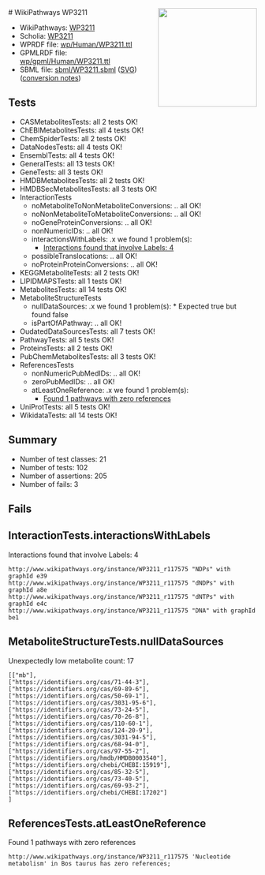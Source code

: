 <img style="float: right; width: 200px" src="../logo.png" />
# WikiPathways WP3211

* WikiPathways: [WP3211](https://identifiers.org/wikipathways:WP3211)
* Scholia: [WP3211](https://scholia.toolforge.org/wikipathways/WP3211)
* WPRDF file: [wp/Human/WP3211.ttl](../wp/Human/WP3211.ttl)
* GPMLRDF file: [wp/gpml/Human/WP3211.ttl](../wp/gpml/Human/WP3211.ttl)
* SBML file: [sbml/WP3211.sbml](../sbml/WP3211.sbml) ([SVG](../sbml/WP3211.svg)) ([conversion notes](../sbml/WP3211.txt))

## Tests
* CASMetabolitesTests: all 2 tests OK!
* ChEBIMetabolitesTests: all 4 tests OK!
* ChemSpiderTests: all 2 tests OK!
* DataNodesTests: all 4 tests OK!
* EnsemblTests: all 4 tests OK!
* GeneralTests: all 13 tests OK!
* GeneTests: all 3 tests OK!
* HMDBMetabolitesTests: all 2 tests OK!
* HMDBSecMetabolitesTests: all 3 tests OK!
* InteractionTests
    * noMetaboliteToNonMetaboliteConversions: .. all OK!
    * noNonMetaboliteToMetaboliteConversions: .. all OK!
    * noGeneProteinConversions: .. all OK!
    * nonNumericIDs: .. all OK!
    * interactionsWithLabels: .x we found 1 problem(s):
        * [Interactions found that involve Labels: 4](#630d267b)
    * possibleTranslocations: .. all OK!
    * noProteinProteinConversions: .. all OK!
* KEGGMetaboliteTests: all 2 tests OK!
* LIPIDMAPSTests: all 1 tests OK!
* MetabolitesTests: all 14 tests OK!
* MetaboliteStructureTests
    * nullDataSources: .x we found 1 problem(s):
            * Expected true but found false
    * isPartOfAPathway: .. all OK!
* OudatedDataSourcesTests: all 7 tests OK!
* PathwayTests: all 5 tests OK!
* ProteinsTests: all 2 tests OK!
* PubChemMetabolitesTests: all 3 tests OK!
* ReferencesTests
    * nonNumericPubMedIDs: .. all OK!
    * zeroPubMedIDs: .. all OK!
    * atLeastOneReference: .x we found 1 problem(s):
        * [Found 1 pathways with zero references](#35eb778e)
* UniProtTests: all 5 tests OK!
* WikidataTests: all 14 tests OK!


## Summary

* Number of test classes: 21
* Number of tests: 102
* Number of assertions: 205
* Number of fails: 3

## Fails

<a name="630d267b" />

## InteractionTests.interactionsWithLabels

Interactions found that involve Labels: 4
```
http://www.wikipathways.org/instance/WP3211_r117575 "NDPs" with graphId e39
http://www.wikipathways.org/instance/WP3211_r117575 "dNDPs" with graphId a8e
http://www.wikipathways.org/instance/WP3211_r117575 "dNTPs" with graphId e4c
http://www.wikipathways.org/instance/WP3211_r117575 "DNA" with graphId be1
```

<a name="91904190" />

## MetaboliteStructureTests.nullDataSources

Unexpectedly low metabolite count: 17
```
[["mb"],
["https://identifiers.org/cas/71-44-3"],
["https://identifiers.org/cas/69-89-6"],
["https://identifiers.org/cas/50-69-1"],
["https://identifiers.org/cas/3031-95-6"],
["https://identifiers.org/cas/73-24-5"],
["https://identifiers.org/cas/70-26-8"],
["https://identifiers.org/cas/110-60-1"],
["https://identifiers.org/cas/124-20-9"],
["https://identifiers.org/cas/3031-94-5"],
["https://identifiers.org/cas/68-94-0"],
["https://identifiers.org/cas/97-55-2"],
["https://identifiers.org/hmdb/HMDB0003540"],
["https://identifiers.org/chebi/CHEBI:15919"],
["https://identifiers.org/cas/85-32-5"],
["https://identifiers.org/cas/73-40-5"],
["https://identifiers.org/cas/69-93-2"],
["https://identifiers.org/chebi/CHEBI:17202"]
]
```

<a name="35eb778e" />

## ReferencesTests.atLeastOneReference

Found 1 pathways with zero references
```
http://www.wikipathways.org/instance/WP3211_r117575 'Nucleotide metabolism' in Bos taurus has zero references; 
```


